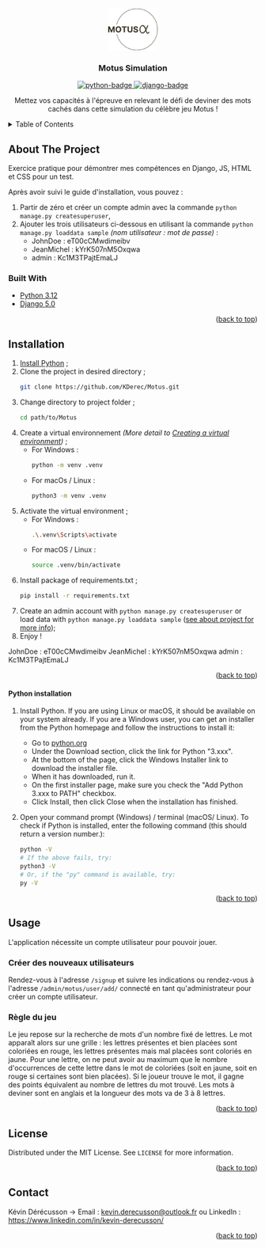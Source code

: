 <div id="top"></div>

<!-- PROJECT LOGO -->
<br/>
<div align="center">
  <a href="https://github.com/KDerec/Motus/blob/master/static/images/logo.png">
    <img src="static/images/logo.png" alt="Logo" width="100">
  </a>

<h3 align="center">Motus Simulation</h3>
  <p align="center">
  <a href="https://www.python.org">
    <img src="https://img.shields.io/badge/Python-3.12+-3776AB?style=flat&logo=python&logoColor=white" alt="python-badge">
  </a>
  <a href="https://www.djangoproject.com">
    <img src="https://img.shields.io/badge/Django-5.0+-092E20?style=flat&logo=django&logoColor=white" alt="django-badge">
  </a>
  </p>
  <p align="center">
    Mettez vos capacités à l'épreuve en relevant le défi de deviner des mots cachés dans cette simulation du célèbre jeu Motus !
  </p>
  </p>
</div>


<!-- TABLE OF CONTENTS -->
<details>
  <summary>Table of Contents</summary>
  <ol>
    <li><a href="#about-the-project">About The Project</a></li>
    <li><a href="#built-with">Built With</a></li>
    <li><a href="#installation">Installation</a></li>
    <li><a href="#usage">Usage</a></li>
    <li><a href="#license">License</a></li>
    <li><a href="#contact">Contact</a></li>
  </ol>
</details>


<!-- ABOUT THE PROJECT -->
## About The Project
Exercice pratique pour démontrer mes compétences en Django, JS, HTML et CSS pour un test.

Après avoir suivi le guide d'installation, vous pouvez :
1. Partir de zéro et créer un compte admin avec la commande `python manage.py createsuperuser`,
2. Ajouter les trois utilisateurs ci-dessous en utilisant la commande `python manage.py loaddata sample` *(nom utilisateur : mot de passe)* :
   * JohnDoe : eT00cCMwdimeibv
   * JeanMichel : kYrK507nM5Oxqwa
   * admin : Kc1M3TPajtEmaLJ

### Built With
* [Python 3.12](https://www.python.org/)
* [Django 5.0](https://www.djangoproject.com/)

<p align="right">(<a href="#top">back to top</a>)</p>


<!-- INSTALLATION -->
## Installation
1. <a href="#python-installation">Install Python</a> ;
2. Clone the project in desired directory ;
   ```sh
   git clone https://github.com/KDerec/Motus.git
   ```
3. Change directory to project folder ;
   ```sh
   cd path/to/Motus
   ```
4. Create a virtual environnement *(More detail to [Creating a virtual environment](https://packaging.python.org/en/latest/guides/installing-using-pip-and-virtual-environments/#creating-a-virtual-environment))* ;
    * For Windows :
      ```sh
      python -m venv .venv
      ```
    * For macOs / Linux :
      ```sh
      python3 -m venv .venv
      ```
5. Activate the virtual environment ;
    * For Windows :
      ```sh
      .\.venv\Scripts\activate
      ```
    * For macOS / Linux :
      ```sh
      source .venv/bin/activate
      ```
6. Install package of requirements.txt ;
   ```sh
   pip install -r requirements.txt
   ```
7. Create an admin account with `python manage.py createsuperuser` or load data with `python manage.py loaddata sample` (<a href="#about-the-project">see about project for more info</a>);
8. Enjoy !



JohnDoe : eT00cCMwdimeibv
JeanMichel : kYrK507nM5Oxqwa
admin : Kc1M3TPajtEmaLJ

<p align="right">(<a href="#top">back to top</a>)</p>


#### Python installation
1. Install Python. If you are using Linux or macOS, it should be available on your system already. If you are a Windows user, you can get an installer from the Python homepage and follow the instructions to install it:
   - Go to [python.org](https://www.python.org/)
   - Under the Download section, click the link for Python "3.xxx".
   - At the bottom of the page, click the Windows Installer link to download the installer file.
   - When it has downloaded, run it.
   - On the first installer page, make sure you check the "Add Python 3.xxx to PATH" checkbox.
   - Click Install, then click Close when the installation has finished.

2. Open your command prompt (Windows) / terminal (macOS/ Linux). To check if Python is installed, enter the following command (this should return a version number.):
   ``` sh
   python -V
   # If the above fails, try:
   python3 -V
   # Or, if the "py" command is available, try:
   py -V
   ```

<p align="right">(<a href="#top">back to top</a>)</p>


<!-- USAGE EXAMPLES -->
## Usage
L'application nécessite un compte utilisateur pour pouvoir jouer.
### Créer des nouveaux utilisateurs
Rendez-vous à l'adresse `/signup` et suivre les indications ou rendez-vous à l'adresse `/admin/motus/user/add/` connecté en tant qu'administrateur pour créer un compte utilisateur.
### Règle du jeu
Le jeu repose sur la recherche de mots d'un nombre fixé de lettres.
Le mot apparaît alors sur une grille : les lettres présentes et bien placées sont coloriées en rouge, les lettres présentes mais mal placées sont coloriés en jaune. Pour une lettre, on ne peut avoir au maximum que le nombre d'occurrences de cette lettre dans le mot de coloriées (soit en jaune, soit en rouge si certaines sont bien placées).
Si le joueur trouve le mot, il gagne des points équivalent au nombre de lettres du mot trouvé.
Les mots à deviner sont en anglais et la longueur des mots va de 3 à 8 lettres.
<p align="right">(<a href="#top">back to top</a>)</p>


<!-- LICENSE -->
## License
Distributed under the MIT License. See `LICENSE` for more information.

<p align="right">(<a href="#top">back to top</a>)</p>


<!-- CONTACT -->
## Contact
Kévin Dérécusson ->
Email : kevin.derecusson@outlook.fr ou
LinkedIn : https://www.linkedin.com/in/kevin-derecusson/

<p align="right">(<a href="#top">back to top</a>)</p>
